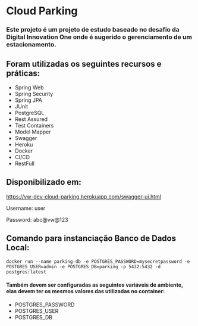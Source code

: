 # Cloud Parking
### Este projeto é um projeto de estudo baseado no desafio da Digital Innovation One onde é sugerido o gerenciamento de um estacionamento.

## Foram utilizadas os seguintes recursos e práticas:
- Spring Web
- Spring Security
- Spring JPA
- JUnit
- PostgreSQL
- Rest Assured
- Test Containers
- Model Mapper
- Swagger
- Heroku
- Docker
- CI/CD
- RestFull

## Disponibilizado em:
https://vw-dev-cloud-parking.herokuapp.com/swagger-ui.html

Username: user

Password: abc@vw@123

## Comando para instanciação Banco de Dados Local:
```
docker run --name parking-db -e POSTGRES_PASSWORD=mysecretpassword -e POSTGRES_USER=admin -e POSTGRES_DB=parking -p 5432:5432 -d postgres:latest
```

#### Também devem ser configuradas as seguintes variáveis de ambiente, elas devem ter os mesmos valores das utilizadas no container:
- POSTGRES_PASSWORD
- POSTGRES_USER
- POSTGRES_DB
